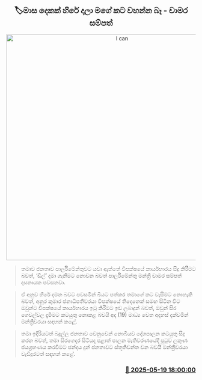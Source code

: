 <p align='center'><b><h2 align='center' title='I can't be silenced by being imprisoned for two months - Chamara Sampath'>🏷මාස ‍දෙකක් හිරේ දාලා මගේ කට වහන්න බෑ - චාමර සම්පත්</h2></b></p>
<p align='center'><img src='https://helakuru.sgp1.cdn.digitaloceanspaces.com/esana/images/lib/chamara-sampath-dasanayake-media.jpg' width='600' alt='I can't be silenced by being imprisoned for two months - Chamara Sampath'></p>

> තමාව ජනතාව පාර්ලිමේන්තුවට යවා ඇත්තේ විපක්ෂයේ කාර්යභාරය සිදු කිරීමට බවත්, ‘ඩීල්’ දමා ගැනීමට නොවන බවත් පාර්ලිමේන්තු මන්ත්‍රී චාමර සම්පත් දසනායක පවසනවා.

> ඒ අනුව හිරේ දමන බවට පවසමින් බියට පත්කර තමාගේ කට වැසිමට නොහැකි බවත්, අනුර කුමාර ජනාධිපතිවරයා විපක්ෂයේ තිදෙනෙක් සමඟ සිටින විට ඔවුන්ට විපක්ෂයේ කාර්යභාරය ඉටු කිරීමට ඉඩ ලබාදුන් බවත්, ඔවුන් සිර ගෙවල්වල දැමීමට කටයුතු නොකළ බවයි අද (19) මාධ්‍ය වෙත අදහස් දක්වමින් මන්ත්‍රීවරයා සඳහන් කළේ.

> තමා ඉදිරියටත් බදුල්ල ජනතාව වෙනුවෙන් නොබියව දේශපාලන කටයුතු සිදු කරන බවත්, තමා සිරගෙදර සිටියද පළාත් පාලන මැතිවරණයේදී පුටුව ලකුණ ජයග්‍රහණය කරවීමට ඡන්දය දුන් ජනතාවට ස්තූතිවන්ත වන බවයි මන්ත්‍රීවරයා වැඩිදුරටත් සඳහන් කළේ.



<h3 align='right'><a href='https://www.helakuru.lk/esana/p/110231/'>📅 2025-05-19 18:00:00</a></h3>
